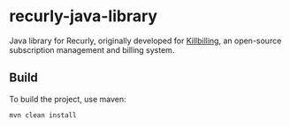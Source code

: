 recurly-java-library
====================

Java library for Recurly, originally developed for [Killbilling](http://killbilling.org), an open-source subscription management and billing system.

Build
-----

To build the project, use maven:

    mvn clean install
